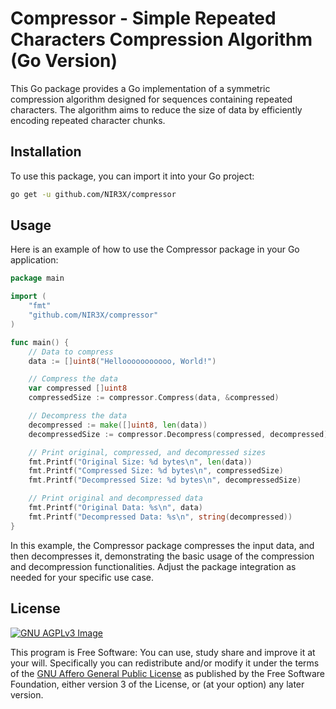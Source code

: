 # Compressor - Simple Repeated Characters Compression Algorithm (Go Version)

This Go package provides a Go implementation of a symmetric compression algorithm designed for sequences containing repeated characters. The algorithm aims to reduce the size of data by efficiently encoding repeated character chunks.

## Installation

To use this package, you can import it into your Go project:

```bash
go get -u github.com/NIR3X/compressor
```

## Usage

Here is an example of how to use the Compressor package in your Go application:

```go
package main

import (
	"fmt"
	"github.com/NIR3X/compressor"
)

func main() {
	// Data to compress
	data := []uint8("Hellooooooooooo, World!")

	// Compress the data
	var compressed []uint8
	compressedSize := compressor.Compress(data, &compressed)

	// Decompress the data
	decompressed := make([]uint8, len(data))
	decompressedSize := compressor.Decompress(compressed, decompressed)

	// Print original, compressed, and decompressed sizes
	fmt.Printf("Original Size: %d bytes\n", len(data))
	fmt.Printf("Compressed Size: %d bytes\n", compressedSize)
	fmt.Printf("Decompressed Size: %d bytes\n", decompressedSize)

	// Print original and decompressed data
	fmt.Printf("Original Data: %s\n", data)
	fmt.Printf("Decompressed Data: %s\n", string(decompressed))
}
```

In this example, the Compressor package compresses the input data, and then decompresses it, demonstrating the basic usage of the compression and decompression functionalities. Adjust the package integration as needed for your specific use case.

## License
[![GNU AGPLv3 Image](https://www.gnu.org/graphics/agplv3-155x51.png)](https://www.gnu.org/licenses/agpl-3.0.html)  

This program is Free Software: You can use, study share and improve it at your
will. Specifically you can redistribute and/or modify it under the terms of the
[GNU Affero General Public License](https://www.gnu.org/licenses/agpl-3.0.html) as
published by the Free Software Foundation, either version 3 of the License, or
(at your option) any later version.
